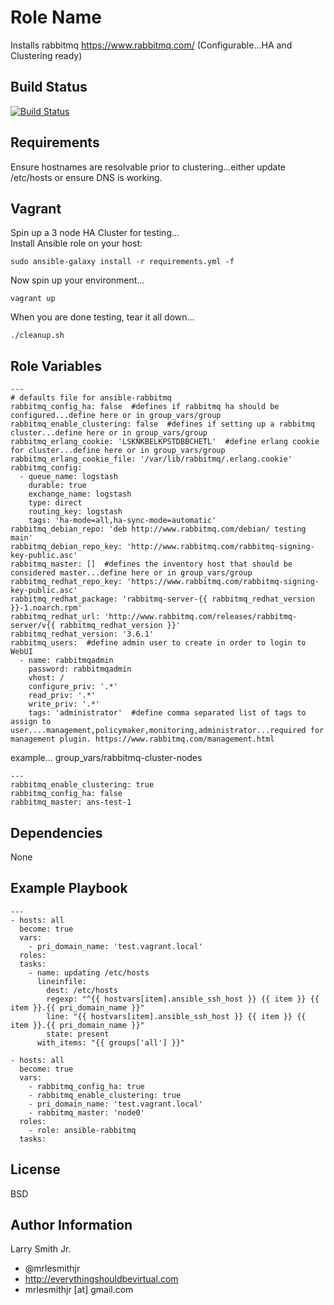 Role Name
=========

Installs rabbitmq https://www.rabbitmq.com/ (Configurable...HA and Clustering ready)

Build Status
------------

[![Build Status](https://travis-ci.org/mrlesmithjr/ansible-rabbitmq.svg?branch=master)](https://travis-ci.org/mrlesmithjr/ansible-rabbitmq)

Requirements
------------

Ensure hostnames are resolvable prior to clustering...either update /etc/hosts or ensure DNS is working.

Vagrant
-------

Spin up a 3 node HA Cluster for testing...  
Install Ansible role on your host:  
````
sudo ansible-galaxy install -r requirements.yml -f
````
Now spin up your environment...  
````
vagrant up
````
When you are done testing, tear it all down...  
````
./cleanup.sh
````

Role Variables
--------------

````
---
# defaults file for ansible-rabbitmq
rabbitmq_config_ha: false  #defines if rabbitmq ha should be configured...define here or in group_vars/group
rabbitmq_enable_clustering: false  #defines if setting up a rabbitmq cluster...define here or in group_vars/group
rabbitmq_erlang_cookie: 'LSKNKBELKPSTDBBCHETL'  #define erlang cookie for cluster...define here or in group_vars/group
rabbitmq_erlang_cookie_file: '/var/lib/rabbitmq/.erlang.cookie'
rabbitmq_config:
  - queue_name: logstash
    durable: true
    exchange_name: logstash
    type: direct
    routing_key: logstash
    tags: 'ha-mode=all,ha-sync-mode=automatic'
rabbitmq_debian_repo: 'deb http://www.rabbitmq.com/debian/ testing main'
rabbitmq_debian_repo_key: 'http://www.rabbitmq.com/rabbitmq-signing-key-public.asc'
rabbitmq_master: []  #defines the inventory host that should be considered master...define here or in group_vars/group
rabbitmq_redhat_repo_key: 'https://www.rabbitmq.com/rabbitmq-signing-key-public.asc'
rabbitmq_redhat_package: 'rabbitmq-server-{{ rabbitmq_redhat_version }}-1.noarch.rpm'
rabbitmq_redhat_url: 'http://www.rabbitmq.com/releases/rabbitmq-server/v{{ rabbitmq_redhat_version }}'
rabbitmq_redhat_version: '3.6.1'
rabbitmq_users:  #define admin user to create in order to login to WebUI
  - name: rabbitmqadmin
    password: rabbitmqadmin
    vhost: /
    configure_priv: '.*'
    read_priv: '.*'
    write_priv: '.*'
    tags: 'administrator'  #define comma separated list of tags to assign to user....management,policymaker,monitoring,administrator...required for management plugin. https://www.rabbitmq.com/management.html
````

example...
group_vars/rabbitmq-cluster-nodes
````
---
rabbitmq_enable_clustering: true
rabbitmq_config_ha: false
rabbitmq_master: ans-test-1
````

Dependencies
------------

None

Example Playbook
----------------

````
---
- hosts: all
  become: true
  vars:
    - pri_domain_name: 'test.vagrant.local'
  roles:
  tasks:
    - name: updating /etc/hosts
      lineinfile:
        dest: /etc/hosts
        regexp: "^{{ hostvars[item].ansible_ssh_host }} {{ item }} {{ item }}.{{ pri_domain_name }}"
        line: "{{ hostvars[item].ansible_ssh_host }} {{ item }} {{ item }}.{{ pri_domain_name }}"
        state: present
      with_items: "{{ groups['all'] }}"

- hosts: all
  become: true
  vars:
    - rabbitmq_config_ha: true
    - rabbitmq_enable_clustering: true
    - pri_domain_name: 'test.vagrant.local'
    - rabbitmq_master: 'node0'
  roles:
    - role: ansible-rabbitmq
  tasks:
````

License
-------

BSD

Author Information
------------------

Larry Smith Jr.
- @mrlesmithjr
- http://everythingshouldbevirtual.com
- mrlesmithjr [at] gmail.com
